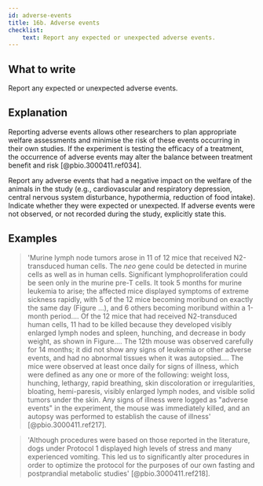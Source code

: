 ```yaml
---
id: adverse-events
title: 16b. Adverse events
checklist: 
    text: Report any expected or unexpected adverse events.
---
```


## What to write

Report any expected or unexpected adverse events.

## Explanation

Reporting adverse events allows other researchers to
plan appropriate welfare assessments and minimise the risk of these
events occurring in their own studies. If the experiment is testing the
efficacy of a treatment, the occurrence of adverse events may alter the
balance between treatment benefit and risk [@pbio.3000411.ref034].

Report any adverse events that had a negative impact on the welfare of
the animals in the study (e.g., cardiovascular and respiratory
depression, central nervous system disturbance, hypothermia, reduction
of food intake). Indicate whether they were expected or unexpected. If
adverse events were not observed, or not recorded during the study,
explicitly state this.

## Examples

> 'Murine lymph node tumors arose in 11 of 12 mice that received
N2-transduced human cells. The *neo* gene could be detected in murine
cells as well as in human cells. Significant lymphoproliferation could
be seen only in the murine pre-T cells. It took 5 months for murine
leukemia to arise; the affected mice displayed symptoms of extreme
sickness rapidly, with 5 of the 12 mice becoming moribund on exactly the
same day (Figure ...), and 6 others becoming moribund within a 1-month
period.... Of the 12 mice that had received N2-transduced human cells,
11 had to be killed because they developed visibly enlarged lymph nodes
and spleen, hunching, and decrease in body weight, as shown in
Figure.... The 12th mouse was observed carefully for 14 months; it did
not show any signs of leukemia or other adverse events, and had no
abnormal tissues when it was autopsied.... The mice were observed at
least once daily for signs of illness, which were defined as any one or
more of the following: weight loss, hunching, lethargy, rapid breathing,
skin discoloration or irregularities, bloating, hemi-paresis, visibly
enlarged lymph nodes, and visible solid tumors under the skin. Any signs
of illness were logged as "adverse events" in the experiment, the mouse
was immediately killed, and an autopsy was performed to establish the
cause of illness' [@pbio.3000411.ref217].

> 'Although procedures were based on those reported in the literature,
dogs under Protocol 1 displayed high levels of stress and many
experienced vomiting. This led us to significantly alter procedures in
order to optimize the protocol for the purposes of our own fasting and
postprandial metabolic studies' [@pbio.3000411.ref218].

